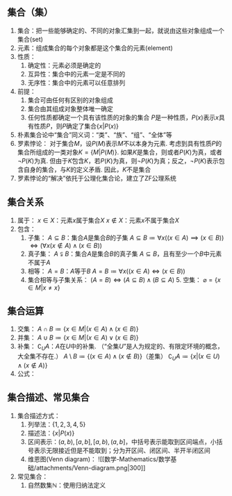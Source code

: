 ## 集合（集）
1. 集合：把一些能够确定的、不同的对象汇集到一起，就说由这些对象组成一个集合(set)
2. 元素：组成集合的每个对象都是这个集合的元素(element)
3. 性质：
	1. 确定性：元素必须是确定的
	 2. 互异性：集合中的元素一定是不同的
	  3. 无序性：集合中的元素可以任意排列
4. 前提：
	1. 集合可由任何有区别的对象组成
	 2. 集合由其组成对象整体唯一确定
	  3. 任何性质都确定一个具有该性质的对象的集合
	   $P$是一种性质，$P(x)$表示$x$具有性质$P$，则$P$确定了集合$\{x | P(x)\}$
5. 朴素集合论中“集合”同义词：“类”、“族”、“组”、“全体”等
6. 罗素悖论：
	对于集合$M$，设$P(M)$表示$M$不以本身为元素.
	 考虑到具有性质$P$的集合所组成的一类对象$K=\{M | P(M)\}$.
	  如果$K$是集合，则或者$P(K)$为真，或者$\neg P(K)$为真. 
	   但由于$K$包含$K$，若$P(K)$为真，则$\neg P(K)$为真；反之，$\neg P(K)$表示包含自身的集合，与$K$的定义矛盾.
	因此，$K$不是集合
 7. 罗素悖论的“解决”依托于公理化集合论，建立了ZF公理系统
## 集合关系
1. 属于：
	$x \in X$：元素$x$属于集合$X$
	$x \notin X$：元素$x$不属于集合$X$
2. 包含：
	1. 子集：
		$A \subseteq B$：集合$A$是集合$B$的子集
		 $A \subseteq B \coloneqq \forall x((x \in A) \implies (x \in B))$
		  $\iff (\forall x (x \notin A) \land (x \in B))$
	2. 真子集：
	   $A \subsetneqq B$：集合$A$是集合$B$的真子集
		$A \subseteq B$，且有至少一个$B$中元素不属于$A$
	  3. 相等：
		 $A=B$：$A$等于$B$
		    $A=B \coloneqq \forall x((x \in A) \iff (x \in B))$
	4. 集合相等与子集关系：
		 $(A=B) \iff (A \subseteq B) \land (B \subseteq A)$
	   5. 空集：
		$\varnothing = \{x \in M | x \neq x\}$
## 集合运算
1. 交集：
	$A \cap B \coloneqq \{x \in M | (x \in A) \land (x \in B)\}$
 2. 并集：
	 $A \cup B \coloneqq \{x \in M | (x \in A) \lor (x \in B)\}$
3. 补集：
	$\complement_UA$：$A$在$U$中的补集. （“全集$U$”是人为规定的、有限定环境的概念，大全集不存在.）
	 $A \setminus B \coloneqq \{(x \in A) \land (x \notin B)\}$（差集）
	  $\complement_UA \coloneqq\{x | (x \in U) \land (x \notin A)\}$
4. 公式：
	 
## 集合描述、常见集合
1. 集合描述方式：
	1. 列举法：$\{1, 2, 3, 4, 5\}$
	2. 描述法：$\{x|P(x)\}$
	3. 区间表示：$(a,b),[a,b],[a,b),(a,b]$，中括号表示能取到区间端点，小括号表示无限接近但是不能取到；分为开区间、闭区间、半开半闭区间
	4. 维恩图(Venn diagram)：
		![[数学-Mathematics/数学基础/attachments/Venn-diagram.png|300]]
 2. 常见集合：
	 1. 自然数集$\mathbb{N}$：使用归纳法定义 